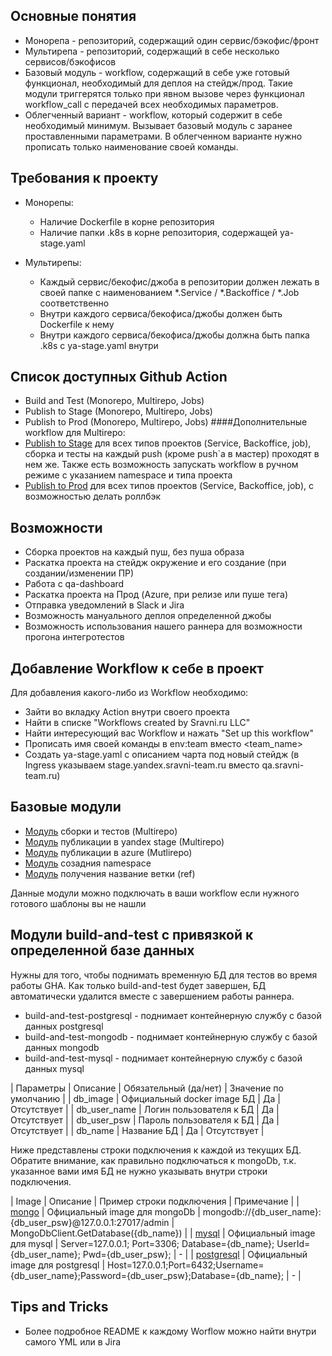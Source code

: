 ## Основные понятия

- Монорепа - репозиторий, содержащий один сервис/бэкофис/фронт
- Мультирепа - репозиторий, содержащий в себе несколько сервисов/бэкофисов
- Базовый модуль - workflow, содержащий в себе уже готовый функционал, необходимый для деплоя на стейдж/прод. 
Такие модули триггерятся только при явном вызове через функционал workflow_call с передачей всех необходимых параметров.
- Облегченный вариант - workflow, который содержит в себе необходимый минимум. Вызывает базовый модуль с заранее проставленными параметрами.
В облегченном варианте нужно прописать только наименование своей команды.

## Требования к проекту

- Монорепы:
  - Наличие Dockerfile в корне репозитория
  - Наличие папки .k8s в корне репозитория, содержащей ya-stage.yaml

- Мультирепы:
  - Каждый сервис/бекофис/джоба в репозитории должен лежать в своей папке с
    наименованием *.Service / *.Backoffice / *.Job соответственно
  - Внутри каждого сервиса/бекофиса/джобы должен быть Dockerfile к нему
  - Внутри каждого сервиса/бекофиса/джобы должна быть папка .k8s с ya-stage.yaml внутри

## Список доступных Github Action

- Build and Test (Monorepo, Multirepo, Jobs)
- Publish to Stage (Monorepo, Multirepo, Jobs)
- Publish to Prod (Monorepo, Multirepo, Jobs)
####Дополнительные workflow для Multirepo:
- [Publish to Stage](https://github.com/sravni/.github/blob/master/workflow-templates/sravni-pipeline-publish-to-stage-multi-projects.yml) для всех типов проектов (Service, Backoffice, job), сборка и тесты на каждый push (кроме push`а в мастер) проходят в нем же. Также есть возможность запускать workflow в ручном режиме с указанием namespace и типа проекта
- [Publish to Prod](https://github.com/sravni/.github/blob/master/workflow-templates/sravni-pipeline-publish-to-prod-multi-projects.yml) для всех типов проектов (Service, Backoffice, job), с возможностью делать роллбэк

## Возможности

- Сборка проектов на каждый пуш, без пуша образа
- Раскатка проекта на стейдж окружение и его создание (при создании/изменении ПР)
- Работа с qa-dashboard
- Раскатка проекта на Прод (Azure, при релизе или пуше тега)
- Отправка уведомлений в Slack и Jira
- Возможность мануального деплоя определенной джобы
- Возможность использования нашего раннера для возможности прогона интегротестов

## Добавление Workflow к себе в проект

Для добавления какого-либо из Workflow необходимо:

 - Зайти во вкладку Action внутри своего проекта
 - Найти в списке "Workflows created by Sravni.ru LLC"
 - Найти интересующий вас Workflow и нажать "Set up this workflow"
 - Прописать имя своей команды в env:team вместо <team_name>
 - Создать ya-stage.yaml с описанием чарта под новый стейдж (в Ingress указываем
   stage.yandex.sravni-team.ru вместо qa.sravni-team.ru)

## Базовые модули
 - [Модуль](https://github.com/sravni/.github/blob/master/.github/workflows/sravni-pipeline-build-and-test-multi-project-module.yml) сборки и тестов (Multirepo)
 - [Модуль](https://github.com/sravni/.github/blob/master/.github/workflows/sravni-pipeline-publish-to-stage-multi-projects-module.yml) публикации в yandex stage (Multirepo)
 - [Модуль](https://github.com/sravni/.github/blob/master/.github/workflows/sravni-pipeline-publish-to-azure-multi-projects-module.yml) публикации в azure (Mutlirepo)
 - [Модуль](https://github.com/sravni/.github/blob/master/.github/workflows/sravni-pipeline-create-namespace-module.yml) созадния namespace
 - [Модуль](https://github.com/sravni/.github/blob/master/.github/workflows/sravni-pipeline-get-branch-name-module.yml) получения название ветки (ref)

  Данные модули можно подключать в ваши workflow если нужного готового шаблоны вы не нашли

## Модули build-and-test с привязкой к определенной базе данных

Нужны для того, чтобы поднимать временную БД для тестов во время работы GHA. 
Как только build-and-test будет завершен, БД автоматически удалится вместе с завершением работы раннера.

- build-and-test-postgresql - поднимает контейнерную службу с базой данных postgresql
- build-and-test-mongodb - поднимает контейнерную службу с базой данных mongodb
- build-and-test-mysql - поднимает контейнерную службу с базой данных mysql

| Параметры | Описание | Обязательный (да/нет) | Значение по умолчанию |
| db_image | Официальный docker image БД | Да | Отсутствует |
| db_user_name | Логин пользователя к БД | Да | Отсутствует |
| db_user_psw | Пароль пользователя к БД | Да | Отсутствует |
| db_name | Название БД | Да | Отсутствует |

Ниже представлены строки подключения к каждой из текущих БД.
Обратите внимание, как правильно подключаться к mongoDb, т.к. указанное вами имя БД не нужно указывать внутри строки подключения.

| Image | Описание | Пример строки подключения | Примечание |
| [mongo](https://hub.docker.com/_/mongo) | Официальный image для mongoDb | mongodb://{db_user_name}:{db_user_psw}@127.0.0.1:27017/admin | MongoDbClient.GetDatabase({db_name}) |
| [mysql](https://hub.docker.com/_/mysql) | Официальный image для mysql | Server=127.0.0.1; Port=3306; Database={db_name}; UserId={db_user_name}; Pwd={db_user_psw}; | - |
| [postgresql](https://hub.docker.com/_/postgres) | Официальный image для postgresql | Host=127.0.0.1;Port=6432;Username={db_user_name};Password={db_user_psw};Database={db_name}; | - |

## Tips and Tricks

 - Более подробное README к каждому Worflow можно найти внутри самого YML или в Jira
